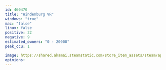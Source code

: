 ```yaml
---
id: 460470
title: "Hindenburg VR"
windows: "true"
mac: "false"
linux: false
positive: 22
negative: 9
estimated_owners: "0 - 20000"
peak_ccu: 1

image: https://shared.akamai.steamstatic.com/store_item_assets/steam/apps/460470/header.jpg?t=1668032976
opinions:
---
```

